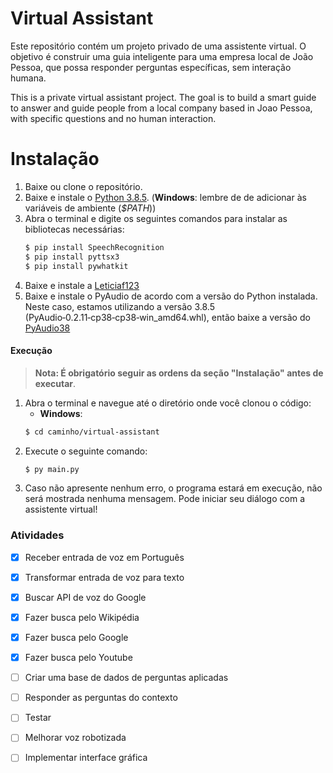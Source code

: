 # Virtual Assistant

Este repositório contém um projeto privado de uma assistente virtual. O objetivo é construir uma guia inteligente para uma empresa local de João Pessoa, que possa responder perguntas específicas, sem interação humana.

This is a private virtual assistant project. The goal is to build a smart guide to answer and guide people from a local company based in Joao Pessoa, with specific questions and no human interaction.
 
# Instalação
1. Baixe ou clone o repositório.
2. Baixe e instale o [Python 3.8.5](https://www.python.org/downloads/release/python-385/). (__Windows__: lembre de de adicionar às variáveis de ambiente (_$PATH_))
3. Abra o terminal e digite os seguintes comandos para instalar as bibliotecas necessárias:
    ```sh
    $ pip install SpeechRecognition
    $ pip install pyttsx3
    $ pip install pywhatkit
    ```
4. Baixe e instale a [Leticiaf123](https://f123.org/leticia/download/Windows/RHVoice-Brazilian-Portuguese-voice-Leticia-F123-v4.6.11-setup.exe)
5. Baixe e instale o PyAudio de acordo com a versão do Python instalada. Neste caso, estamos utilizando a versão 3.8.5 (PyAudio‑0.2.11‑cp38‑cp38‑win_amd64.whl), então baixe a versão do [PyAudio38](https://www.lfd.uci.edu/~gohlke/pythonlibs/#pyaudio)

#### Execução

> __Nota:  É obrigatório seguir as ordens da seção "Instalação" antes de executar__.

1. Abra o terminal e navegue até o diretório onde você clonou o código:
    - __Windows__:
    ```sh
    $ cd caminho/virtual-assistant
    ```
2. Execute o seguinte comando:
    ```sh
    $ py main.py
    ```
3. Caso não apresente nenhum erro, o programa estará em execução, não será mostrada nenhuma mensagem. Pode iniciar seu diálogo com a assistente virtual!

### Atividades

- [x] Receber entrada de voz em Português
- [x] Transformar entrada de voz para texto
- [x] Buscar API de voz do Google
- [x] Fazer busca pelo Wikipédia
- [x] Fazer busca pelo Google
- [x] Fazer busca pelo Youtube
- [ ] Criar uma base de dados de perguntas aplicadas
- [ ] Responder as perguntas do contexto
- [ ] Testar
- [ ] Melhorar voz robotizada
- [ ] Implementar interface gráfica



